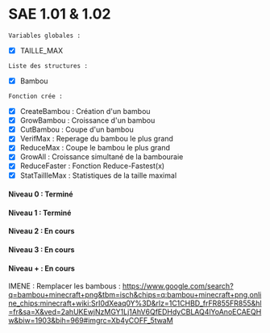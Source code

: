 # SAE 1.01 & 1.02

`Variables globales :`
- [x] TAILLE_MAX

`Liste des structures :`
- [x] Bambou

`Fonction crée :`
- [x] CreateBambou : Création d'un bambou
- [x] GrowBambou : Croissance d'un bambou
- [x] CutBambou : Coupe d'un bambou
- [x] VerifMax : Reperage du bambou le plus grand
- [x] ReduceMax : Coupe le bambou le plus grand
- [x] GrowAll : Croissance simultané de la bambouraie
- [x] ReduceFaster : Fonction Reduce-Fastest(x)
- [x] StatTaillleMax : Statistiques de la taille maximal 

#### Niveau 0 : Terminé
#### Niveau 1 : Terminé
#### Niveau 2 : En cours
#### Niveau 3 : En cours
#### Niveau + : En cours

IMENE : Remplacer les bambous : https://www.google.com/search?q=bambou+minecraft+png&tbm=isch&chips=q:bambou+minecraft+png,online_chips:minecraft+wiki:SrI0dXeaq0Y%3D&rlz=1C1CHBD_frFR855FR855&hl=fr&sa=X&ved=2ahUKEwjNzMGY1Lj1AhV6QfEDHdyCBLAQ4lYoAnoECAEQHw&biw=1903&bih=969#imgrc=Xb4yCOFF_5twaM
